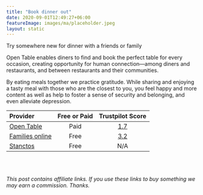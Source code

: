 ```yaml
---
title: "Book dinner out"
date: 2020-09-01T12:49:27+06:00
featureImage: images/ma/placeholder.jpeg
layout: static
---
```


Try somewhere new for dinner with a friends or family

Open Table enables diners to find and book the perfect table for every occasion, creating opportunity for human connection—among diners and restaurants, and between restaurants and their communities.

By eating meals together we practice gratitude. While sharing and enjoying a tasty meal with those who are the closest to you, you feel happy and more content as well as help to foster a sense of security and belonging, and even alleviate depression.

| Provider      | Free or Paid  |  Trustpilot Score  |
| :-----------          | :--------------:      |  :--------------:         |
| [Open Table](https://www.opentable.co.uk/about/?lang=en) | Paid | [1.7](https://uk.trustpilot.com/review/www.opentable.co.uk) | 
| [Families online](https://www.familiesonline.co.uk/local-eating-out) | Free | [3.2](https://uk.trustpilot.com/review/www.familiesonline.co.uk) | 
| [Stanctos](https://www.stancatos.com/family-bonding-and-eating-out/) | Free | N/A
  

<br/><br/>

*This post contains affiliate links. If you use these links to buy something we may
earn a commission. Thanks.*






